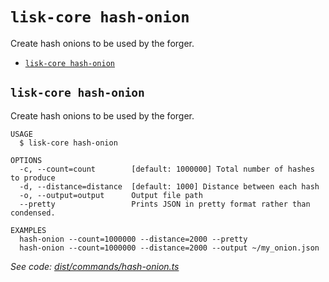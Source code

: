 `lisk-core hash-onion`
======================

Create hash onions to be used by the forger.

* [`lisk-core hash-onion`](#lisk-core-hash-onion)

## `lisk-core hash-onion`

Create hash onions to be used by the forger.

```
USAGE
  $ lisk-core hash-onion

OPTIONS
  -c, --count=count        [default: 1000000] Total number of hashes to produce
  -d, --distance=distance  [default: 1000] Distance between each hash
  -o, --output=output      Output file path
  --pretty                 Prints JSON in pretty format rather than condensed.

EXAMPLES
  hash-onion --count=1000000 --distance=2000 --pretty
  hash-onion --count=1000000 --distance=2000 --output ~/my_onion.json
```

_See code: [dist/commands/hash-onion.ts](https://github.com/LiskHQ/lisk-core/blob/v4.0.0-beta.2/dist/commands/hash-onion.ts)_
